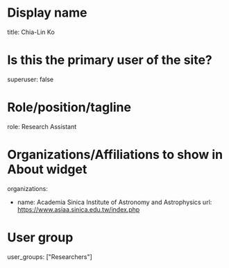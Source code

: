# Display name
title: Chia-Lin Ko

# Is this the primary user of the site?
superuser: false

# Role/position/tagline
role: Research Assistant

# Organizations/Affiliations to show in About widget
organizations:
- name: Academia Sinica Institute of Astronomy and Astrophysics
  url: https://www.asiaa.sinica.edu.tw/index.php

# User group
user_groups: ["Researchers"]
